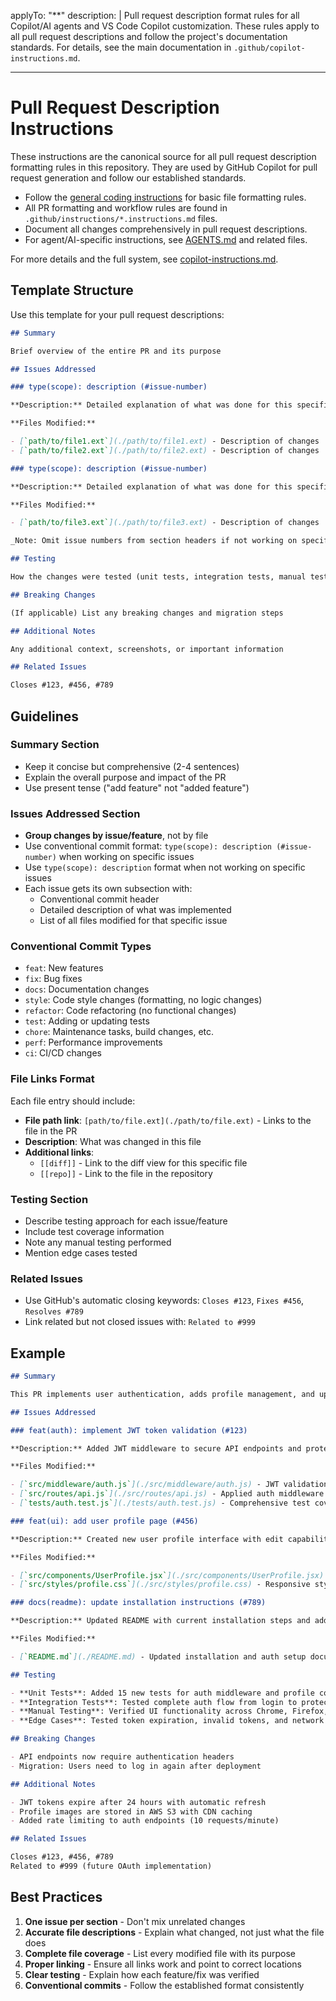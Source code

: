 <!-- file: .github/instructions/pull-request-descriptions.instructions.md -->
<!-- version: 1.0.0 -->
<!-- guid: pr2d3567-e89b-12d3-a456-426614174000 -->

applyTo: "**"
description: |
  Pull request description format rules for all Copilot/AI agents and VS Code Copilot customization. These rules apply to all pull request descriptions and follow the project's documentation standards. For details, see the main documentation in `.github/copilot-instructions.md`.

---

# Pull Request Description Instructions

These instructions are the canonical source for all pull request description formatting rules in this repository. They are used by GitHub Copilot for pull request generation and follow our established standards.

- Follow the [general coding instructions](general-coding.instructions.md) for basic file formatting rules.
- All PR formatting and workflow rules are found in `.github/instructions/*.instructions.md` files.
- Document all changes comprehensively in pull request descriptions.
- For agent/AI-specific instructions, see [AGENTS.md](../AGENTS.md) and related files.

For more details and the full system, see [copilot-instructions.md](../copilot-instructions.md).

## Template Structure

Use this template for your pull request descriptions:

```markdown
## Summary

Brief overview of the entire PR and its purpose

## Issues Addressed

### type(scope): description (#issue-number)

**Description:** Detailed explanation of what was done for this specific issue

**Files Modified:**

- [`path/to/file1.ext`](./path/to/file1.ext) - Description of changes | [[diff]](../../pull/PR_NUMBER/files#diff-hash) [[repo]](../../blob/main/path/to/file1.ext)
- [`path/to/file2.ext`](./path/to/file2.ext) - Description of changes | [[diff]](../../pull/PR_NUMBER/files#diff-hash) [[repo]](../../blob/main/path/to/file2.ext)

### type(scope): description (#issue-number)

**Description:** Detailed explanation of what was done for this specific issue

**Files Modified:**

- [`path/to/file3.ext`](./path/to/file3.ext) - Description of changes | [[diff]](../../pull/PR_NUMBER/files#diff-hash) [[repo]](../../blob/main/path/to/file3.ext)

_Note: Omit issue numbers from section headers if not working on specific issues. Use `type(scope): description` format instead._

## Testing

How the changes were tested (unit tests, integration tests, manual testing)

## Breaking Changes

(If applicable) List any breaking changes and migration steps

## Additional Notes

Any additional context, screenshots, or important information

## Related Issues

Closes #123, #456, #789
```

## Guidelines

### Summary Section

- Keep it concise but comprehensive (2-4 sentences)
- Explain the overall purpose and impact of the PR
- Use present tense ("add feature" not "added feature")

### Issues Addressed Section

- **Group changes by issue/feature**, not by file
- Use conventional commit format: `type(scope): description (#issue-number)` when working on specific issues
- Use `type(scope): description` format when not working on specific issues
- Each issue gets its own subsection with:
  - Conventional commit header
  - Detailed description of what was implemented
  - List of all files modified for that specific issue

### Conventional Commit Types

- `feat`: New features
- `fix`: Bug fixes
- `docs`: Documentation changes
- `style`: Code style changes (formatting, no logic changes)
- `refactor`: Code refactoring (no functional changes)
- `test`: Adding or updating tests
- `chore`: Maintenance tasks, build changes, etc.
- `perf`: Performance improvements
- `ci`: CI/CD changes

### File Links Format

Each file entry should include:

- **File path link**: `[path/to/file.ext](./path/to/file.ext)` - Links to the file in the PR
- **Description**: What was changed in this file
- **Additional links**:
  - `[[diff]]` - Link to the diff view for this specific file
  - `[[repo]]` - Link to the file in the repository

### Testing Section

- Describe testing approach for each issue/feature
- Include test coverage information
- Note any manual testing performed
- Mention edge cases tested

### Related Issues

- Use GitHub's automatic closing keywords: `Closes #123`, `Fixes #456`, `Resolves #789`
- Link related but not closed issues with: `Related to #999`

## Example

```markdown
## Summary

This PR implements user authentication, adds profile management, and updates documentation to support the new auth system.

## Issues Addressed

### feat(auth): implement JWT token validation (#123)

**Description:** Added JWT middleware to secure API endpoints and protect user data. Implemented token generation, validation, and refresh functionality.

**Files Modified:**

- [`src/middleware/auth.js`](./src/middleware/auth.js) - JWT validation logic and middleware | [[diff]](../../pull/456/files#diff-abc123) [[repo]](../../blob/main/src/middleware/auth.js)
- [`src/routes/api.js`](./src/routes/api.js) - Applied auth middleware to protected routes | [[diff]](../../pull/456/files#diff-def456) [[repo]](../../blob/main/src/routes/api.js)
- [`tests/auth.test.js`](./tests/auth.test.js) - Comprehensive test coverage for auth flow | [[diff]](../../pull/456/files#diff-ghi789) [[repo]](../../blob/main/tests/auth.test.js)

### feat(ui): add user profile page (#456)

**Description:** Created new user profile interface with edit capabilities, avatar upload, and preference management.

**Files Modified:**

- [`src/components/UserProfile.jsx`](./src/components/UserProfile.jsx) - Main profile component with edit functionality | [[diff]](../../pull/456/files#diff-jkl012) [[repo]](../../blob/main/src/components/UserProfile.jsx)
- [`src/styles/profile.css`](./src/styles/profile.css) - Responsive styling for profile page | [[diff]](../../pull/456/files#diff-mno345) [[repo]](../../blob/main/src/styles/profile.css)

### docs(readme): update installation instructions (#789)

**Description:** Updated README with current installation steps and added troubleshooting section for auth setup.

**Files Modified:**

- [`README.md`](./README.md) - Updated installation and auth setup documentation | [[diff]](../../pull/456/files#diff-pqr678) [[repo]](../../blob/main/README.md)

## Testing

- **Unit Tests**: Added 15 new tests for auth middleware and profile components (95% coverage)
- **Integration Tests**: Tested complete auth flow from login to protected resource access
- **Manual Testing**: Verified UI functionality across Chrome, Firefox, and Safari
- **Edge Cases**: Tested token expiration, invalid tokens, and network failures

## Breaking Changes

- API endpoints now require authentication headers
- Migration: Users need to log in again after deployment

## Additional Notes

- JWT tokens expire after 24 hours with automatic refresh
- Profile images are stored in AWS S3 with CDN caching
- Added rate limiting to auth endpoints (10 requests/minute)

## Related Issues

Closes #123, #456, #789
Related to #999 (future OAuth implementation)
```

## Best Practices

1. **One issue per section** - Don't mix unrelated changes
2. **Accurate file descriptions** - Explain what changed, not just what the file does
3. **Complete file coverage** - List every modified file with its purpose
4. **Proper linking** - Ensure all links work and point to correct locations
5. **Clear testing** - Explain how each feature/fix was verified
6. **Conventional commits** - Follow the established format consistently
